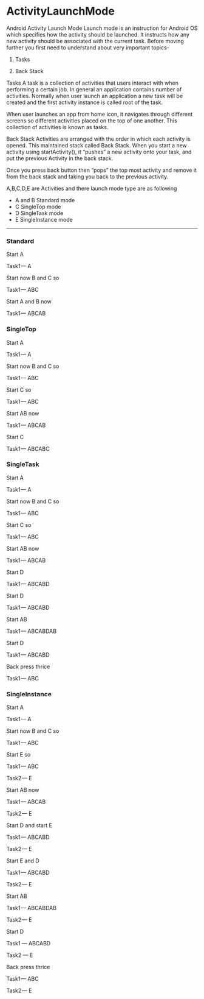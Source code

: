 # ActivityLaunchMode

Android Activity Launch Mode
Launch mode is an instruction for Android OS which specifies how the activity should be launched. It instructs how any new activity should be associated with the current task. Before moving further you first need to understand about very important topics-

1. Tasks

2. Back Stack

Tasks
A task is a collection of activities that users interact with when performing a certain job. In general an application contains number of activities. Normally when user launch an application a new task will be created and the first activity instance is called root of the task.

When user launches an app from home icon, it navigates through different screens so different activities placed on the top of one another. This collection of activities is known as tasks.

Back Stack
Activities are arranged with the order in which each activity is opened. This maintained stack called Back Stack. When you start a new activity using startActivity(), it “pushes” a new activity onto your task, and put the previous Activity in the back stack.

Once you press back button then “pops” the top most activity and remove it from the back stack and taking you back to the previous activity.

A,B,C,D,E are Activities and there launch mode type are as following
* A and B Standard mode
* C SingleTop mode
* D SingleTask mode
* E SingleInstance mode
---------------------
### Standard
Start A

Task1 —  A

Start now B and C so

Task1 —  ABC

Start A and B now

Task1 —  ABCAB

### SingleTop
Start A

Task1 —  A

Start now B and C so

Task1 —  ABC

Start  C so

Task1 —  ABC

Start AB now

Task1 —  ABCAB

Start C

Task1 —  ABCABC

### SingleTask
Start A

Task1 — A

Start now B and C so

Task1 —  ABC

Start  C so

Task1 —  ABC

Start AB now

Task1 —  ABCAB

Start D

Task1 —  ABCABD

Start D

Task1 —  ABCABD

Start AB

Task1 — ABCABDAB

Start D

Task1 — ABCABD

Back press thrice

Task1 —  ABC

### SingleInstance
Start A

Task1 —  A

Start now B and C so

Task1 — ABC

Start  E so

Task1 —  ABC

Task2 —  E

Start  AB now

Task1 — ABCAB

Task2 — E

Start D and start E

Task1 — ABCABD

Task2 — E

Start E and D

Task1 —  ABCABD

Task2 —  E

Start AB

Task1 —  ABCABDAB

Task2 —  E

Start D

Task1 — ABCABD

Task2 — E

Back press thrice

Task1 — ABC

Task2 — E



